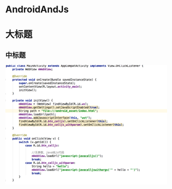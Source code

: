 # AndroidAndJs
大标题
====
中标题
----
 ![image](https://github.com/jin404861445lan/AndroidAndJs/blob/master/pic1.png)
